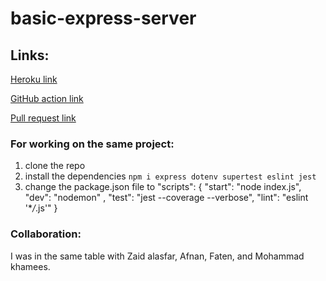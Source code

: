 # basic-express-server

## Links:

[Heroku link](https://bz-server-deploy-prod.herokuapp.com/) <br>

[GitHub action link](https://github.com/bahazghayar/basic-express-server/actions) <br>

[Pull request link](https://github.com/bahazghayar/basic-express-server/pull/1) <br>

### For working on the same project:

1. clone the repo
2. install the dependencies `npm i express dotenv supertest eslint jest`
3. change the package.json file to
   "scripts": {
   "start": "node index.js",
   "dev": "nodemon" ,
   "test": "jest --coverage --verbose",
   "lint": "eslint '\*_/_.js'"
   }

### Collaboration:

I was in the same table with Zaid alasfar, Afnan, Faten, and Mohammad khamees.
